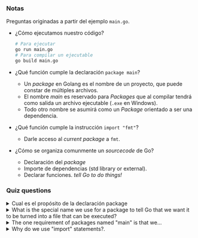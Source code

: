 ### Notas
Preguntas originadas a partir del ejemplo `main.go`.

- ¿Cómo ejecutamos nuestro código?
  
    ```bash
    # Para ejecutar
    go run main.go
    # Para compilar un ejecutable
    go build main.go
    ```
- ¿Qué función cumple la declaración `package main`?
  - Un *package* en Golang es el nombre de un proyecto, que puede constar de múltiples archivos.
  - El nombre *main* es reservado para *Packages* que al compilar tendrá como salida un archivo ejecutable (`.exe` en Windows).
  - Todo otro nombre se asumirá como un *Package* orientado a ser una dependencia.

- ¿Qué función cumple la instrucción `import "fmt"`?
  - Darle acceso al *current package* a `fmt`.
  
- ¿Cómo se organiza comunmente un *sourcecode* de Go?
  - Declaración del *package*
  - Importe de dependencias (std library or external).
  - Declarar funciones. *tell Go to do things!*


### Quiz questions
<details>
<summary>Cual es el propósito de la declaración package </summary>

Agrupar código con un propósito similar.

</details>

<details>
<summary>What is the special name we use for a package to tell Go that we want it to be turned into a file that can be executed?</summary>

`main`

</details>

<details>
<summary>The one requirement of packages named "main" is that we...</summary>

Declare a `main` function that will be run when program is executed.

</details>

</details>

<details>
<summary>Why do we use "import" statements?.</summary>

To give our package access to code written in another package.
</details>





